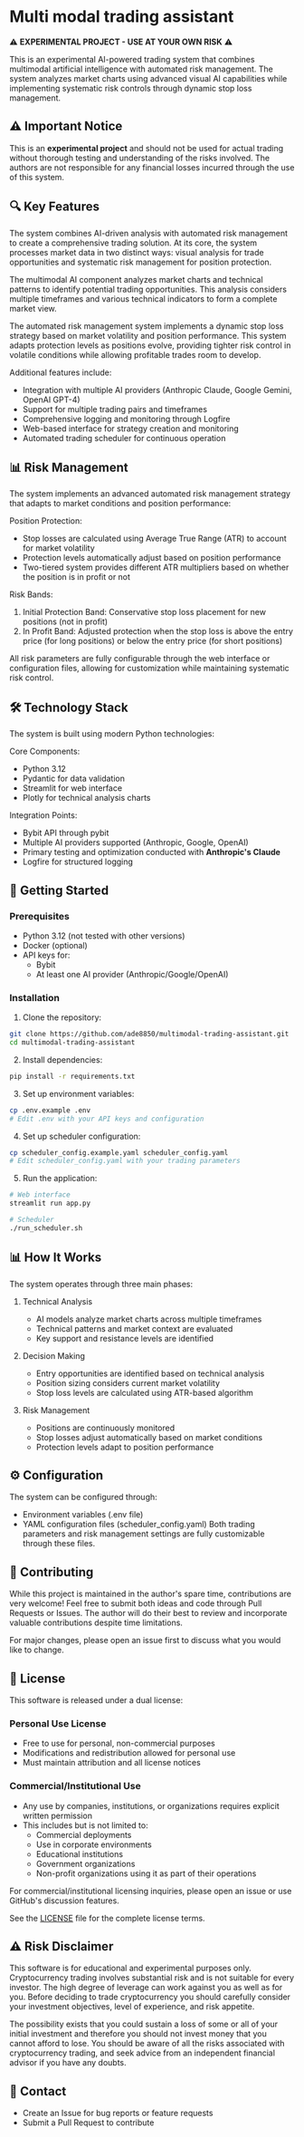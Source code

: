 # Multi modal trading assistant

⚠️ **EXPERIMENTAL PROJECT - USE AT YOUR OWN RISK** ⚠️

This is an experimental AI-powered trading system that combines multimodal artificial intelligence with automated risk management. The system analyzes market charts using advanced visual AI capabilities while implementing systematic risk controls through dynamic stop loss management.

## ⚠️ Important Notice

This is an **experimental project** and should not be used for actual trading without thorough testing and understanding of the risks involved. The authors are not responsible for any financial losses incurred through the use of this system.

## 🔍 Key Features

The system combines AI-driven analysis with automated risk management to create a comprehensive trading solution. At its core, the system processes market data in two distinct ways: visual analysis for trade opportunities and systematic risk management for position protection.

The multimodal AI component analyzes market charts and technical patterns to identify potential trading opportunities. This analysis considers multiple timeframes and various technical indicators to form a complete market view.

The automated risk management system implements a dynamic stop loss strategy based on market volatility and position performance. This system adapts protection levels as positions evolve, providing tighter risk control in volatile conditions while allowing profitable trades room to develop.

Additional features include:
- Integration with multiple AI providers (Anthropic Claude, Google Gemini, OpenAI GPT-4)
- Support for multiple trading pairs and timeframes
- Comprehensive logging and monitoring through Logfire
- Web-based interface for strategy creation and monitoring
- Automated trading scheduler for continuous operation

## 📊 Risk Management

The system implements an advanced automated risk management strategy that adapts to market conditions and position performance:

Position Protection:
- Stop losses are calculated using Average True Range (ATR) to account for market volatility
- Protection levels automatically adjust based on position performance
- Two-tiered system provides different ATR multipliers based on whether the position is in profit or not

Risk Bands:
1. Initial Protection Band: Conservative stop loss placement for new positions (not in profit)
2. In Profit Band: Adjusted protection when the stop loss is above the entry price (for long positions) or below the entry price (for short positions)

All risk parameters are fully configurable through the web interface or configuration files, allowing for customization while maintaining systematic risk control.

## 🛠 Technology Stack

The system is built using modern Python technologies:

Core Components:
- Python 3.12
- Pydantic for data validation
- Streamlit for web interface
- Plotly for technical analysis charts

Integration Points:
- Bybit API through pybit
- Multiple AI providers supported (Anthropic, Google, OpenAI)
- Primary testing and optimization conducted with **Anthropic's Claude**
- Logfire for structured logging

## 🚀 Getting Started

### Prerequisites

- Python 3.12 (not tested with other versions)
- Docker (optional)
- API keys for:
  - Bybit
  - At least one AI provider (Anthropic/Google/OpenAI)

### Installation

1. Clone the repository:
```bash
git clone https://github.com/ade8850/multimodal-trading-assistant.git
cd multimodal-trading-assistant
```

2. Install dependencies:
```bash
pip install -r requirements.txt
```

3. Set up environment variables:
```bash
cp .env.example .env
# Edit .env with your API keys and configuration
```

4. Set up scheduler configuration:
```bash
cp scheduler_config.example.yaml scheduler_config.yaml
# Edit scheduler_config.yaml with your trading parameters
```

5. Run the application:
```bash
# Web interface
streamlit run app.py

# Scheduler
./run_scheduler.sh
```

## 📊 How It Works

The system operates through three main phases:

1. Technical Analysis
   - AI models analyze market charts across multiple timeframes
   - Technical patterns and market context are evaluated
   - Key support and resistance levels are identified

2. Decision Making
   - Entry opportunities are identified based on technical analysis
   - Position sizing considers current market volatility
   - Stop loss levels are calculated using ATR-based algorithm

3. Risk Management
   - Positions are continuously monitored
   - Stop losses adjust automatically based on market conditions
   - Protection levels adapt to position performance

## ⚙️ Configuration

The system can be configured through:
- Environment variables (.env file)
- YAML configuration files (scheduler_config.yaml)
Both trading parameters and risk management settings are fully customizable through these files.

## 🤝 Contributing

While this project is maintained in the author's spare time, contributions are very welcome! Feel free to submit both ideas and code through Pull Requests or Issues. The author will do their best to review and incorporate valuable contributions despite time limitations.

For major changes, please open an issue first to discuss what you would like to change.

## 📜 License

This software is released under a dual license:

### Personal Use License
- Free to use for personal, non-commercial purposes
- Modifications and redistribution allowed for personal use
- Must maintain attribution and all license notices

### Commercial/Institutional Use
- Any use by companies, institutions, or organizations requires explicit written permission
- This includes but is not limited to:
  - Commercial deployments
  - Use in corporate environments
  - Educational institutions
  - Government organizations
  - Non-profit organizations using it as part of their operations

For commercial/institutional licensing inquiries, please open an issue or use GitHub's discussion features.

See the [LICENSE](LICENSE) file for the complete license terms.

## ⚠️ Risk Disclaimer

This software is for educational and experimental purposes only. Cryptocurrency trading involves substantial risk and is not suitable for every investor. The high degree of leverage can work against you as well as for you. Before deciding to trade cryptocurrency you should carefully consider your investment objectives, level of experience, and risk appetite.

The possibility exists that you could sustain a loss of some or all of your initial investment and therefore you should not invest money that you cannot afford to lose. You should be aware of all the risks associated with cryptocurrency trading, and seek advice from an independent financial advisor if you have any doubts.

## 📧 Contact

- Create an Issue for bug reports or feature requests
- Submit a Pull Request to contribute